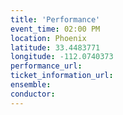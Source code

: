 ```yaml
---
title: 'Performance'
event_time: 02:00 PM
location: Phoenix
latitude: 33.4483771
longitude: -112.0740373
performance_url: 
ticket_information_url: 
ensemble: 
conductor: 
---
```

